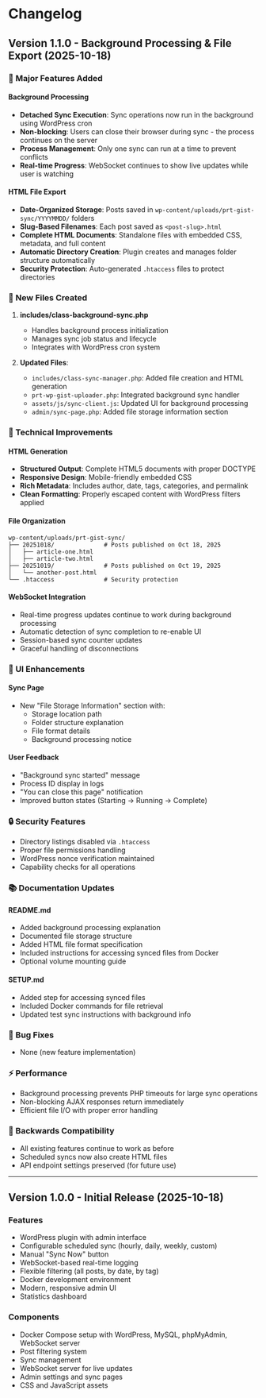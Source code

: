 # Changelog

## Version 1.1.0 - Background Processing & File Export (2025-10-18)

### 🎉 Major Features Added

#### Background Processing
- **Detached Sync Execution**: Sync operations now run in the background using WordPress cron
- **Non-blocking**: Users can close their browser during sync - the process continues on the server
- **Process Management**: Only one sync can run at a time to prevent conflicts
- **Real-time Progress**: WebSocket continues to show live updates while user is watching

#### HTML File Export
- **Date-Organized Storage**: Posts saved in `wp-content/uploads/prt-gist-sync/YYYYMMDD/` folders
- **Slug-Based Filenames**: Each post saved as `<post-slug>.html`
- **Complete HTML Documents**: Standalone files with embedded CSS, metadata, and full content
- **Automatic Directory Creation**: Plugin creates and manages folder structure automatically
- **Security Protection**: Auto-generated `.htaccess` files to protect directories

### 📝 New Files Created

1. **includes/class-background-sync.php**
   - Handles background process initialization
   - Manages sync job status and lifecycle
   - Integrates with WordPress cron system

2. **Updated Files**:
   - `includes/class-sync-manager.php`: Added file creation and HTML generation
   - `prt-wp-gist-uploader.php`: Integrated background sync handler
   - `assets/js/sync-client.js`: Updated UI for background processing
   - `admin/sync-page.php`: Added file storage information section

### 🔧 Technical Improvements

#### HTML Generation
- **Structured Output**: Complete HTML5 documents with proper DOCTYPE
- **Responsive Design**: Mobile-friendly embedded CSS
- **Rich Metadata**: Includes author, date, tags, categories, and permalink
- **Clean Formatting**: Properly escaped content with WordPress filters applied

#### File Organization
```
wp-content/uploads/prt-gist-sync/
├── 20251018/              # Posts published on Oct 18, 2025
│   ├── article-one.html
│   ├── article-two.html
├── 20251019/              # Posts published on Oct 19, 2025
│   └── another-post.html
└── .htaccess              # Security protection
```

#### WebSocket Integration
- Real-time progress updates continue to work during background processing
- Automatic detection of sync completion to re-enable UI
- Session-based sync counter updates
- Graceful handling of disconnections

### 🎨 UI Enhancements

#### Sync Page
- New "File Storage Information" section with:
  - Storage location path
  - Folder structure explanation
  - File format details
  - Background processing notice

#### User Feedback
- "Background sync started" message
- Process ID display in logs
- "You can close this page" notification
- Improved button states (Starting → Running → Complete)

### 🔒 Security Features

- Directory listings disabled via `.htaccess`
- Proper file permissions handling
- WordPress nonce verification maintained
- Capability checks for all operations

### 📚 Documentation Updates

#### README.md
- Added background processing explanation
- Documented file storage structure
- Added HTML file format specification
- Included instructions for accessing synced files from Docker
- Optional volume mounting guide

#### SETUP.md
- Added step for accessing synced files
- Included Docker commands for file retrieval
- Updated test sync instructions with background info

### 🐛 Bug Fixes
- None (new feature implementation)

### ⚡ Performance
- Background processing prevents PHP timeouts for large sync operations
- Non-blocking AJAX responses return immediately
- Efficient file I/O with proper error handling

### 🔄 Backwards Compatibility
- All existing features continue to work as before
- Scheduled syncs now also create HTML files
- API endpoint settings preserved (for future use)

---

## Version 1.0.0 - Initial Release (2025-10-18)

### Features
- WordPress plugin with admin interface
- Configurable scheduled sync (hourly, daily, weekly, custom)
- Manual "Sync Now" button
- WebSocket-based real-time logging
- Flexible filtering (all posts, by date, by tag)
- Docker development environment
- Modern, responsive admin UI
- Statistics dashboard

### Components
- Docker Compose setup with WordPress, MySQL, phpMyAdmin, WebSocket server
- Post filtering system
- Sync management
- WebSocket server for live updates
- Admin settings and sync pages
- CSS and JavaScript assets


